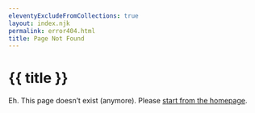 ```yaml
---
eleventyExcludeFromCollections: true
layout: index.njk
permalink: error404.html
title: Page Not Found
---
```

# {{ title }}

Eh. This page doesn’t exist (anymore). Please [start from the homepage](/).